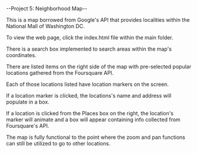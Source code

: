 --Project 5: Neighborhood Map--

This is a map borrowed from Google's API that provides localities within the National Mall of Washington DC.

To view the web page, click the index.html file within the main folder.

There is a search box implemented to search areas within the map's coordinates.

There are listed items on the right side of the map with pre-selected popular locations gathered from the Foursquare API.

Each of those locations listed have location markers on the screen.

If a location marker is clicked, the locations's name and address will populate in a box.

If a location is clicked from the Places box on the right, the location's marker will animate and a box will appear containing info collected from Foursquare's API.

The map is fully functional to the point where the zoom and pan functions can still be utilized to go to other locations.